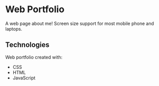 # Web Portfolio
A web page about me!
Screen size support for most mobile phone and laptops.

## Technologies
Web portfolio created with:
- CSS
- HTML
- JavaScript
